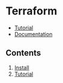 # Terraform

- [Tutorial](https://learn.hashicorp.com/terraform)
- [Documentation](https://www.terraform.io/docs/index.html)

## Contents

1. [Install](docs/01.install.md)
1. [Tutorial](docs/02.tutorial.md)
